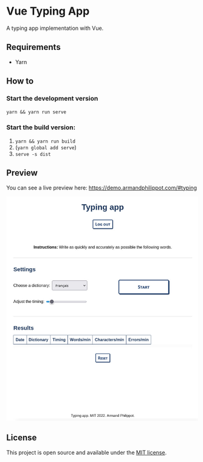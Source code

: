 # Vue Typing App

A typing app implementation with Vue.

## Requirements

- Yarn

## How to

### Start the development version

`yarn && yarn run serve`

### Start the build version:

1. `yarn && yarn run build`
2. (`yarn global add serve`)
3. `serve -s dist`

## Preview

You can see a live preview here: https://demo.armandphilippot.com/#typing

![Typing app preview](./public/vue-typing-app.jpg)

## License

This project is open source and available under the [MIT license](../LICENSE).
